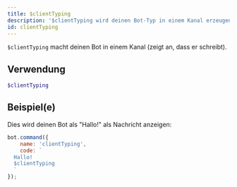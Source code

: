 ```yaml
---
title: $clientTyping
description: '$clientTyping wird deinen Bot-Typ in einem Kanal erzeugen (zeige an, dass er schreibt).'
id: clientTyping
---
```


`$clientTyping` macht deinen Bot in einem Kanal (zeigt an, dass er schreibt).

## Verwendung

```php
$clientTyping
```

## Beispiel(e)

Dies wird deinen Bot als "Hallo!" als Nachricht anzeigen:

```javascript
bot.command({
    name: 'clientTyping',
    code: `
  Hallo!
  $clientTyping
  `
});
```
